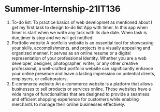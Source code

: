 # Summer-Internship-21IT136
1) To-do list:
   To practice basics of web developmet as mentioned about I get my first task to design to-do list App with timer. In this app when timer is start when we write any task with its due date. When task is due,timer is stop and we will get notified.
2) Portfolio website
   A portfolio website is an essential tool for showcasing your skills, accomplishments, and projects in a visually appealing and organized manner. It serves as an online resume or a digital representation of your professional identity. Whether you are a web developer, designer, photographer, writer, or any other creative professional, a well-crafted portfolio website can significantly enhance your online presence and leave a lasting impression on potential clients, employers, or collaborators.
3) E-commerce website
   An e-commerce website is a platform that allows businesses to sell products or services online. These websites have a wide range of functionalities that are designed to provide a seamless and efficient shopping experience for customers while enabling merchants to manage their online businesses effectively.
